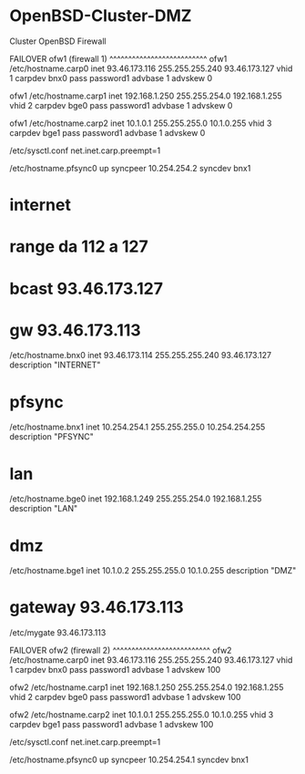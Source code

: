 # OpenBSD-Cluster-DMZ
Cluster OpenBSD Firewall

FAILOVER ofw1 (firewall 1)
^^^^^^^^^^^^^^^^^^^^^^^^^^
ofw1 /etc/hostname.carp0
inet  93.46.173.116 255.255.255.240 93.46.173.127 vhid 1 carpdev bnx0 pass password1 advbase 1 advskew 0

ofw1 /etc/hostname.carp1
inet 192.168.1.250 255.255.254.0 192.168.1.255 vhid 2 carpdev bge0 pass password1 advbase 1 advskew 0

ofw1 /etc/hostname.carp2
inet 10.1.0.1 255.255.255.0 10.1.0.255 vhid 3 carpdev bge1 pass password1 advbase 1 advskew 0

/etc/sysctl.conf
net.inet.carp.preempt=1

/etc/hostname.pfsync0
up syncpeer 10.254.254.2 syncdev bnx1

# internet 
# range da 112 a 127
# bcast 93.46.173.127 
# gw 93.46.173.113
/etc/hostname.bnx0
inet 93.46.173.114 255.255.255.240 93.46.173.127 description "INTERNET"  

# pfsync
/etc/hostname.bnx1
inet 10.254.254.1 255.255.255.0 10.254.254.255 description "PFSYNC"

# lan
/etc/hostname.bge0
inet 192.168.1.249 255.255.254.0 192.168.1.255 description "LAN"

# dmz
/etc/hostname.bge1
inet 10.1.0.2 255.255.255.0 10.1.0.255 description "DMZ"

# gateway 93.46.173.113
/etc/mygate
93.46.173.113


FAILOVER ofw2 (firewall 2)
^^^^^^^^^^^^^^^^^^^^^^^^^^
ofw2 /etc/hostname.carp0
inet  93.46.173.116 255.255.255.240 93.46.173.127 vhid 1 carpdev bnx0 pass password1 advbase 1 advskew 100

ofw2 /etc/hostname.carp1
inet 192.168.1.250 255.255.254.0 192.168.1.255 vhid 2 carpdev bge0 pass password1 advbase 1 advskew 100

ofw2 /etc/hostname.carp2
inet 10.1.0.1 255.255.255.0 10.1.0.255 vhid 3 carpdev bge1 pass password1 advbase 1 advskew 100

/etc/sysctl.conf
net.inet.carp.preempt=1

/etc/hostname.pfsync0
up syncpeer 10.254.254.1 syncdev bnx1


